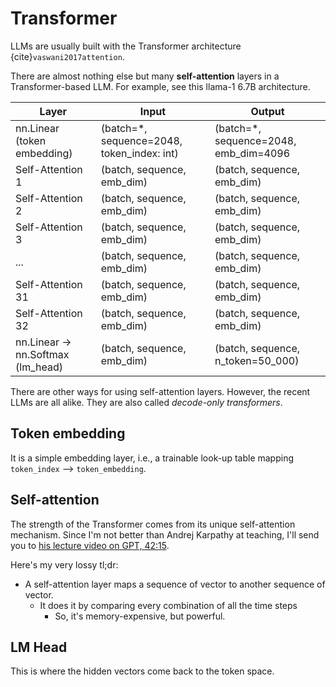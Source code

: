 # Transformer

LLMs are usually built with the Transformer architecture {cite}`vaswani2017attention`.

There are almost nothing else but many **self-attention** layers in a Transformer-based LLM. For example, see this llama-1 6.7B architecture.

| Layer                             | Input                                      | Output                                |
|-----------------------------------|--------------------------------------------|---------------------------------------|
| nn.Linear (token embedding)       | (batch=*, sequence=2048, token_index: int) | (batch=*, sequence=2048, emb_dim=4096 |
| Self-Attention 1                  | (batch, sequence, emb_dim)                 | (batch, sequence, emb_dim)            |
| Self-Attention 2                  | (batch, sequence, emb_dim)                 | (batch, sequence, emb_dim)            |
| Self-Attention 3                  | (batch, sequence, emb_dim)                 | (batch, sequence, emb_dim)            |
| ...                               | (batch, sequence, emb_dim)                 | (batch, sequence, emb_dim)            |
| Self-Attention 31                 | (batch, sequence, emb_dim)                 | (batch, sequence, emb_dim)            |
| Self-Attention 32                 | (batch, sequence, emb_dim)                 | (batch, sequence, emb_dim)            |
| nn.Linear -> nn.Softmax (lm_head) | (batch, sequence, emb_dim)                 | (batch, sequence, n_token=50_000)     |


There are other ways for using self-attention layers. However, the recent LLMs are all alike. They are also called *decode-only transformers*.

## Token embedding

It is a simple embedding layer, i.e., a trainable look-up table mapping `token_index` --> `token_embedding`.  

## Self-attention

The strength of the Transformer comes from its unique self-attention mechanism. 
Since I'm not better than Andrej Karpathy at teaching, I'll send you to [his lecture video on GPT, 42:15](https://youtu.be/kCc8FmEb1nY?si=cBCRZAp5BWg5wirN&t=2535). 

Here's my very lossy tl;dr:
 - A self-attention layer maps a sequence of vector to another sequence of vector.
   - It does it by comparing every combination of all the time steps
     - So, it's memory-expensive, but powerful.

## LM Head

This is where the hidden vectors come back to the token space. 
